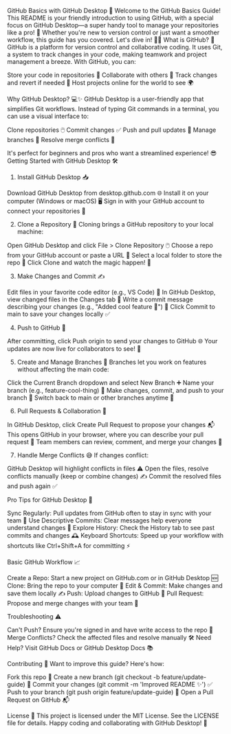GitHub Basics with GitHub Desktop 🚀
Welcome to the GitHub Basics Guide! This README is your friendly introduction to using GitHub, with a special focus on GitHub Desktop—a super handy tool to manage your repositories like a pro! 🌟 Whether you're new to version control or just want a smoother workflow, this guide has you covered. Let's dive in! 🏄‍♂️
What is GitHub? 🤔
GitHub is a platform for version control and collaborative coding. It uses Git, a system to track changes in your code, making teamwork and project management a breeze. With GitHub, you can:

Store your code in repositories 📂
Collaborate with others 👥
Track changes and revert if needed 🔄
Host projects online for the world to see 🌍

Why GitHub Desktop? 💻✨
GitHub Desktop is a user-friendly app that simplifies Git workflows. Instead of typing Git commands in a terminal, you can use a visual interface to:

Clone repositories 🖱️
Commit changes ✅
Push and pull updates 🚀
Manage branches 🌳
Resolve merge conflicts 🤝

It's perfect for beginners and pros who want a streamlined experience! 😎
Getting Started with GitHub Desktop 🛠️
1. Install GitHub Desktop 📥

Download GitHub Desktop from desktop.github.com 🌐
Install it on your computer (Windows or macOS) 🖥️
Sign in with your GitHub account to connect your repositories 🔗

2. Clone a Repository 📂
Cloning brings a GitHub repository to your local machine:

Open GitHub Desktop and click File > Clone Repository 🖱️
Choose a repo from your GitHub account or paste a URL 🔗
Select a local folder to store the repo 📍
Click Clone and watch the magic happen! 🎉

3. Make Changes and Commit ✍️

Edit files in your favorite code editor (e.g., VS Code) 📝
In GitHub Desktop, view changed files in the Changes tab 👀
Write a commit message describing your changes (e.g., "Added cool feature 🚀") 💬
Click Commit to main to save your changes locally ✅

4. Push to GitHub 🚀

After committing, click Push origin to send your changes to GitHub 🌐
Your updates are now live for collaborators to see! 🎈

5. Create and Manage Branches 🌳
Branches let you work on features without affecting the main code:

Click the Current Branch dropdown and select New Branch ➕
Name your branch (e.g., feature-cool-thing) 📛
Make changes, commit, and push to your branch 🚀
Switch back to main or other branches anytime 🔄

6. Pull Requests & Collaboration 🤝

In GitHub Desktop, click Create Pull Request to propose your changes 📬
This opens GitHub in your browser, where you can describe your pull request 📜
Team members can review, comment, and merge your changes 🎉

7. Handle Merge Conflicts 😅
If changes conflict:

GitHub Desktop will highlight conflicts in files ⚠️
Open the files, resolve conflicts manually (keep or combine changes) ✍️
Commit the resolved files and push again ✅

Pro Tips for GitHub Desktop 🌟

Sync Regularly: Pull updates from GitHub often to stay in sync with your team 🔄
Use Descriptive Commits: Clear messages help everyone understand changes 📝
Explore History: Check the History tab to see past commits and changes 🕰️
Keyboard Shortcuts: Speed up your workflow with shortcuts like Ctrl+Shift+A for committing ⚡

Basic GitHub Workflow 📈

Create a Repo: Start a new project on GitHub.com or in GitHub Desktop 🆕
Clone: Bring the repo to your computer 📂
Edit & Commit: Make changes and save them locally ✍️
Push: Upload changes to GitHub 🚀
Pull Request: Propose and merge changes with your team 🤝

Troubleshooting ⚠️

Can't Push? Ensure you're signed in and have write access to the repo 🔑
Merge Conflicts? Check the affected files and resolve manually 🛠️
Need Help? Visit GitHub Docs or GitHub Desktop Docs 📚

Contributing 🤗
Want to improve this guide? Here's how:

Fork this repo 🍴
Create a new branch (git checkout -b feature/update-guide) 🌳
Commit your changes (git commit -m 'Improved README ✨') ✅
Push to your branch (git push origin feature/update-guide) 🚀
Open a Pull Request on GitHub 📬

License 📜
This project is licensed under the MIT License. See the LICENSE file for details.
Happy coding and collaborating with GitHub Desktop! 🎉

